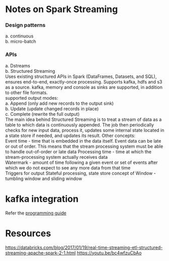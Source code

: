 # Notes on Spark Streaming
### Design patterns
a. continuous  
b. micro-batch

### APIs
a. Dstreams  
b. Structured Streaming  
Uses existing structured APIs in Spark (DataFrames, Datasets, and SQL), ensures end-to-end, exactly-once processing. Supports kafka, hdfs and s3 as a source. kafka, memory and console as sinks are supported, in addition to other file formats.  
supported output modes:  
    a. Append (only add new records to the output sink)  
    b. Update (update changed records in place)  
    c. Complete (rewrite the full output)  
The main idea behind Structured Streaming is to treat a stream of data as a table to which data is continuously appended. The job then periodically checks for new input data, process it, updates some internal state located in a state store if needed, and updates its result. 
Other concepts:  
Event time - time that is embedded in the data itself. Event data can be late or out of order. This means that the stream processing system must be able to handle out-of-order or late data
Processing time - time at which the stream-processing system actually receives data  
Watermark - amount of time following a given event or set of events after which we do not expect to see any more data from that time  
Triggers for output
Stateful processing, state store
concept of Window - tumbling window and sliding window

# kafka integration
Refer the [programming guide](https://spark.apache.org/docs/latest/structured-streaming-kafka-integration.html)

# Resources
https://databricks.com/blog/2017/01/19/real-time-streaming-etl-structured-streaming-apache-spark-2-1.html
https://youtu.be/bc4wfzuCbAo
